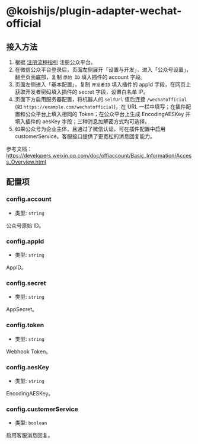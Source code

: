 # @koishijs/plugin-adapter-wechat-official

## 接入方法

1. 根据 [注册流程指引](https://kf.qq.com/product/weixinmp.html#hid=87) 注册公众平台。
2. 在微信公众平台登录后，页面左侧展开「设置与开发」，进入「公众号设置」，翻至页面底部，复制 `原始 ID` 填入插件的 account 字段。
3. 页面左侧进入「基本配置」，复制 `开发者ID` 填入插件的 appId 字段，在网页上获取开发者密码填入插件的 secret 字段，设置白名单 IP。
4. 页面下方启用服务器配置，将机器人的 `selfUrl` 值后连接 `/wechatofficial` (如 `https://example.com/wechatofficial`)，在 URL 一栏中填写；在插件配置和公众平台上填入相同的 Token；在公众平台上生成 EncodingAESKey 并填入插件的 aesKey 字段；三种消息加解密方式均可选择。
5. 如果公众号为企业主体，且通过了微信认证，可在插件配置中启用 customerService。客服接口提供了更宽松的消息回复能力。

参考文档：<https://developers.weixin.qq.com/doc/offiaccount/Basic_Information/Access_Overview.html>

## 配置项

### config.account

- 类型: `string`

公众号原始 ID。

### config.appId

- 类型: `string`

AppID。

### config.secret

- 类型: `string`

AppSecret。

### config.token

- 类型: `string`

Webhook Token。

### config.aesKey

- 类型: `string`

EncodingAESKey。

### config.customerService

- 类型: `boolean`

启用客服消息回复。
